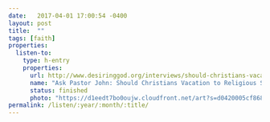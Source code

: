 ```yaml
---
date:   2017-04-01 17:00:54 -0400
layout: post
title:  ""
tags: [faith]
properties:
  listen-to:
    type: h-entry
    properties:
      url: http://www.desiringgod.org/interviews/should-christians-vacation-to-religious-shrines
      name: "Ask Pastor John: Should Christians Vacation to Religious Shrines?"
      status: finished
      photo: "https://d1eedt7bo0oujw.cloudfront.net/art?s=d0420005cf868e3f75d2d0ab9ba4608bc21eb85c5e65fe933c62d830eec1d67b&w=840&u=http%3A%2F%2Fstatic.feedpress.it%2Flogo%2Fask-pastor-john.png"
permalink: /listen/:year/:month/:title/
---
```


